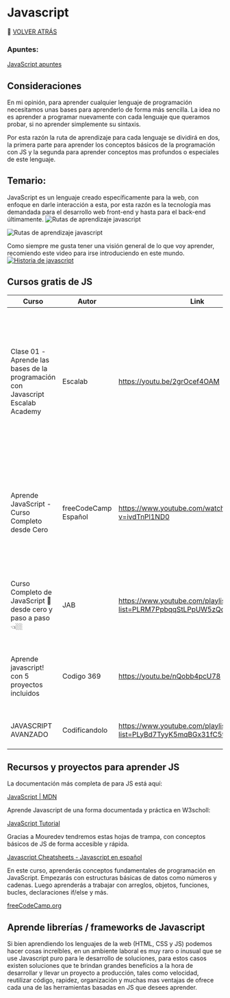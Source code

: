 # Javascript
🚀 [VOLVER ATRÁS](https://github.com/guides4all/Ruta-FrontEnd)


### Apuntes:

[JavaScript apuntes](https://www.notion.so/JavaScript-68637024234a41b29e9f95a06f5aeb46)

## Consideraciones

En mi opinión, para aprender cualquier lenguaje de programación necesitamos unas bases para aprenderlo de forma más sencilla. La idea no es aprender a programar nuevamente con cada lenguaje que queramos probar, si no aprender simplemente su sintaxis.

Por esta razón la ruta de aprendizaje para cada lenguaje se dividirá en dos, la primera parte para aprender los conceptos básicos de la programación con JS y la segunda para aprender conceptos mas profundos o especiales de este lenguaje.

## Temario:

JavaScript es un lenguaje creado específicamente para la web, con enfoque en darle interacción a esta, por esta razón es la tecnología mas demandada para el desarrollo web front-end y hasta para el back-end últimamente.
![Rutas de aprendizaje javascript ](https://user-images.githubusercontent.com/71718050/198380941-ff314ffc-3126-42bf-98cb-b42289ec41b7.png)

![Rutas de aprendizaje javascript ](https://user-images.githubusercontent.com/71718050/198380952-3b307b7b-e22b-4a53-a889-bda3b3e5bf48.png)

Como siempre me gusta tener una visión general de lo que voy aprender, recomiendo este video para irse introduciendo en este mundo.
[![Historia de javascript](https://img.youtube.com/vi/ZGB_hQiI4ac/0.jpg)](https://www.youtube.com/watch?v=ZGB_hQiI4ac)


## Cursos gratis de JS

| Curso | Autor | Link | Descripción |
| --- | --- | --- | --- |
| Clase 01 -Aprende las bases de la programación con Javascript Escalab Academy | Escalab | https://youtu.be/2grOcef4OAM | En este curso de introducción a javascript aprenderás los principios de la programación y podrás desarrollar un proyecto real, utilizando el lenguaje de Javascript para validar y manipular un sitio |
| Aprende JavaScript -Curso Completo desde Cero | freeCodeCamp Español | https://www.youtube.com/watch?v=ivdTnPl1ND0 | En este curso completo de JavaScript aprenderás todo lo que necesitas saber para comenzar a trabajar este lenguaje de programación paso a paso con ejemplos. |
| Curso Completo de JavaScript 🚀 desde cero y paso a paso 👈🏼 | JAB | https://www.youtube.com/playlist?list=PLRM7PpbqqStLPpUW5zQqR4k2JCs_lqFa5 | Aprende con explicaciones gráficas y de forma muy didactica todos los conceptos de JS. |
| Aprende javascript! con 5 proyectos incluidos | Codigo 369 | https://youtu.be/nQobb4pcU78 | Desde los conceptos básicos a aplicarlo en proyectos interesantes para practicar. |
| JAVASCRIPT AVANZADO | Codificandolo | https://www.youtube.com/playlist?list=PLyBd7TyyK5mqBGx31fC5tvqOi6UbY2rMU | Aprende conceptos más deep de js. |

## Recursos y proyectos para aprender JS

La documentación más completa de para JS está aquí:

[JavaScript | MDN](https://developer.mozilla.org/es/docs/Web/JavaScript)

Aprende Javascript de una forma documentada y práctica en W3scholl:

[JavaScript Tutorial](https://www.w3schools.com/js/default.asp)

Gracias a Mouredev tendremos estas hojas de trampa, con conceptos básicos de JS de forma accesible y rápida.

[Javascript Cheatsheets - Javascript en español](https://lenguajejs.com/javascript/cheatsheets/)

En este curso, aprenderás conceptos fundamentales de programación en JavaScript. Empezarás con estructuras básicas de datos como números y cadenas. Luego aprenderás a trabajar con arreglos, objetos, funciones, bucles, declaraciones if/else y más.

[freeCodeCamp.org](https://www.freecodecamp.org/espanol/learn/javascript-algorithms-and-data-structures/)


## Aprende librerías / frameworks de Javascript
Si bien aprendiendo los lenguajes de la web (HTML, CSS y JS) podemos hacer cosas increíbles, en un ambiente laboral es muy raro o inusual que se use Javascript puro para le desarrollo de soluciones, para estos casos existen soluciones que te brindan grandes beneficios a la hora de desarrollar y llevar un proyecto a producción, tales como velocidad, reutilizar código, rapidez, organización y muchas mas ventajas de ofrece cada una de las herramientas basadas en JS que desees aprender.
